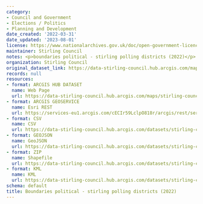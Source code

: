 ```yaml
---
category:
- Council and Government
- Elections / Politics
- Planning and Development
date_created: '2022-03-31'
date_updated: '2023-08-01'
license: https://www.nationalarchives.gov.uk/doc/open-government-licence/version/3/
maintainer: Stirling Council
notes: <p>boundaries political - stirling polling districts (2022)</p>
organization: Stirling Council
original_dataset_link: https://data-stirling-council.hub.arcgis.com/maps/stirling-council::boundaries-political-stirling-polling-districts-2022
records: null
resources:
- format: ARCGIS HUB DATASET
  name: Web Page
  url: https://data-stirling-council.hub.arcgis.com/maps/stirling-council::boundaries-political-stirling-polling-districts-2022
- format: ARCGIS GEOSERVICE
  name: Esri REST
  url: https://services-eu1.arcgis.com/cECIr59LclpO818r/arcgis/rest/services/Stirling_Council_Polling_Districts_2022/FeatureServer/0
- format: CSV
  name: CSV
  url: https://data-stirling-council.hub.arcgis.com/datasets/stirling-council::boundaries-political-stirling-polling-districts-2022.csv?outSR=%7B%22latestWkid%22%3A27700%2C%22wkid%22%3A27700%7D
- format: GEOJSON
  name: GeoJSON
  url: https://data-stirling-council.hub.arcgis.com/datasets/stirling-council::boundaries-political-stirling-polling-districts-2022.geojson?outSR=%7B%22latestWkid%22%3A27700%2C%22wkid%22%3A27700%7D
- format: ZIP
  name: Shapefile
  url: https://data-stirling-council.hub.arcgis.com/datasets/stirling-council::boundaries-political-stirling-polling-districts-2022.zip?outSR=%7B%22latestWkid%22%3A27700%2C%22wkid%22%3A27700%7D
- format: KML
  name: KML
  url: https://data-stirling-council.hub.arcgis.com/datasets/stirling-council::boundaries-political-stirling-polling-districts-2022.kml?outSR=%7B%22latestWkid%22%3A27700%2C%22wkid%22%3A27700%7D
schema: default
title: Boundaries political - stirling polling districts (2022)
---
```


